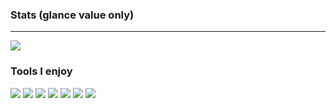 ### Stats (glance value only)
- - -
<p align="left">
  <img src ="https://github-readme-stats.vercel.app/api?username=Moelf&show_icons=true&count_private=true&theme=gruvbox&hide_border=true&hide=issues&include_all_commits=true">


### Tools I enjoy

![](https://img.shields.io/badge/OS-Linux-informational?style=flat&logo=arch-linux&logoColor=white&color=cc241d)
![](https://img.shields.io/badge/Code-Git-informational?style=flat&logo=Git&logoColor=white&color=cc241d)
![](https://img.shields.io/badge/Code-Python-informational?style=flat&logo=python&logoColor=white&color=cc241d)
![](https://img.shields.io/badge/Code-Julia-informational?style=flat&logo=julia&logoColor=white&color=cc241d)
![](https://img.shields.io/badge/Code-LaTeX-informational?style=flat&logo=LaTeX&logoColor=white&color=cc241d)
![](https://img.shields.io/badge/Editor-Vim-informational?style=flat&logo=Vim%20Code&logoColor=white&color=cc241d)
![](https://img.shields.io/badge/Shell-Fish-informational?style=flat&logo=Fish&logoColor=white&color=cc241d)



<!--
**Moelf/Moelf** is a ✨ _special_ ✨ repository because its `README.md` (this file) appears on your GitHub profile.

Here are some ideas to get you started:

- 🔭 I’m currently working on ...
- 🌱 I’m currently learning ...
- 👯 I’m looking to collaborate on ...
- 🤔 I’m looking for help with ...
- 💬 Ask me about ...
- 📫 How to reach me: ...
- 😄 Pronouns: ...
- ⚡ Fun fact: ...
-->
